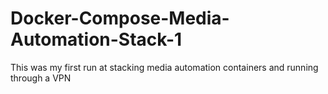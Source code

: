 # Docker-Compose-Media-Automation-Stack-1
This was my first run at stacking media automation containers and running through a VPN
